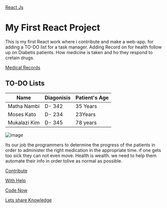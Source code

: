 <a href="#" class="button">React Js</a>
# My First React Project

This is my first React work where i contribute and make a web-app. for adding a TO-DO list for a task manager.
Adding Record on for health follow up on Diabetis patients. 
How medicine is taken and ho they respond to cretain drugs.

<a href="#" class="button">Medical Records</a>

## TO-DO Lists 
| Name            | Diagonisis | Patient's Age   |
| --------------- | -----------| --------------- |
| Matha Nambi     | D- 342     |35 Years
| Moses Kato      | D- 234     | 23Years         |
| Mukalazi Kim    | D- 345     | 78 years        |


![image](https://user-images.githubusercontent.com/98440370/169492548-e67140d7-a430-4aae-924a-2563d44e1cbd.png)

Its our job the programmers to determine the progress of the patients in order to administer the right medication in the appropriate time. 
if one gets too sick they can not even move. Health is wealth.
we need to help them automate their info in order tolive as normal as possible.

<a href="#" class="button">Contribute</a>

<a href="#" class="button">With Help</a>

<a href="#" class="button">Code Now</a>

<a href="#" class="button">Lets share Knowledge</a>



